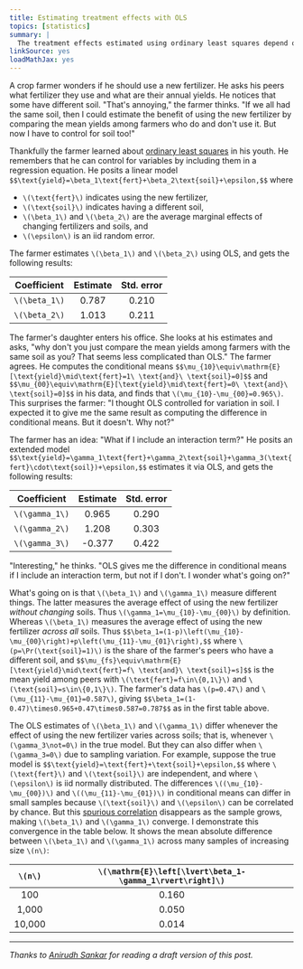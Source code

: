 ```yaml
---
title: Estimating treatment effects with OLS
topics: [statistics]
summary: |
  The treatment effects estimated using ordinary least squares depend on how the regression model is specified.
linkSource: yes
loadMathJax: yes
---
```


A crop farmer wonders if he should use a new fertilizer.
He asks his peers what fertilizer they use and what are their annual yields.
He notices that some have different soil.
"That's annoying," the farmer thinks.
"If we all had the same soil, then I could estimate the benefit of using the new fertilizer by comparing the mean yields among farmers who do and don't use it.
But now I have to control for soil too!"

Thankfully the farmer learned about [ordinary least squares](https://en.wikipedia.org/wiki/Ordinary_least_squares) in his youth.
He remembers that he can control for variables by including them in a regression equation.
He posits a linear model
`$$\text{yield}=\beta_1\text{fert}+\beta_2\text{soil}+\epsilon,$$`
where

* `\(\text{fert}\)` indicates using the new fertilizer,
* `\(\text{soil}\)` indicates having a different soil,
* `\(\beta_1\)` and `\(\beta_2\)` are the average marginal effects of changing fertilizers and soils, and
* `\(\epsilon\)` is an iid random error.

The farmer estimates `\(\beta_1\)` and `\(\beta_2\)` using OLS, and gets the following results:

| Coefficient | Estimate | Std. error |
|:-----------:|:--------:|:----------:|
|  `\(\beta_1\)`  |  0.787   |   0.210    |
|  `\(\beta_2\)`  |  1.013   |   0.211    |

The farmer's daughter enters his office.
She looks at his estimates and asks, "why don't you just compare the mean yields among farmers with the same soil as you?
That seems less complicated than OLS."
The farmer agrees.
He computes the conditional means
`$$\mu_{10}\equiv\mathrm{E}[\text{yield}\mid\text{fert}=1\ \text{and}\ \text{soil}=0]$$`
and
`$$\mu_{00}\equiv\mathrm{E}[\text{yield}\mid\text{fert}=0\ \text{and}\ \text{soil}=0]$$`
in his data, and finds that `\(\mu_{10}-\mu_{00}=0.965\)`.
This surprises the farmer:
"I thought OLS controlled for variation in soil.
I expected it to give me the same result as computing the difference in conditional means.
But it doesn't.
Why not?"

The farmer has an idea:
"What if I include an interaction term?"
He posits an extended model
`$$\text{yield}=\gamma_1\text{fert}+\gamma_2\text{soil}+\gamma_3(\text{fert}\cdot\text{soil})+\epsilon,$$`
estimates it via OLS, and gets the following results:

| Coefficient | Estimate | Std. error |
|:-----------:|:--------:|:----------:|
| `\(\gamma_1\)`  |  0.965   |   0.290    |
| `\(\gamma_2\)`  |  1.208   |   0.303    |
| `\(\gamma_3\)`  |  -0.377  |   0.422    |

"Interesting," he thinks.
"OLS gives me the difference in conditional means if I include an interaction term, but not if I don't.
I wonder what's going on?"

What's going on is that `\(\beta_1\)` and `\(\gamma_1\)` measure different things.
The latter measures the average effect of using the new fertilizer *without changing* soils.
Thus `\(\gamma_1=\mu_{10}-\mu_{00}\)` by definition.
Whereas `\(\beta_1\)` measures the average effect of using the new fertilizer *across all* soils.
Thus
`$$\beta_1=(1-p)\left(\mu_{10}-\mu_{00}\right)+p\left(\mu_{11}-\mu_{01}\right),$$`
where `\(p=\Pr(\text{soil}=1)\)` is the share of the farmer's peers who have a different soil, and
`$$\mu_{fs}\equiv\mathrm{E}[\text{yield}\mid\text{fert}=f\ \text{and}\ \text{soil}=s]$$`
is the mean yield among peers with `\(\text{fert}=f\in\{0,1\}\)` and `\(\text{soil}=s\in\{0,1\}\)`.
The farmer's data has `\(p=0.47\)` and `\(\mu_{11}-\mu_{01}=0.587\)`, giving
`$$\beta_1=(1-0.47)\times0.965+0.47\times0.587=0.787$$`
as in the first table above.

The OLS estimates of `\(\beta_1\)` and `\(\gamma_1\)` differ whenever the effect of using the new fertilizer varies across soils; that is, whenever `\(\gamma_3\not=0\)` in the true model.
But they can also differ when `\(\gamma_3=0\)` due to sampling variation.
For example, suppose the true model is
`$$\text{yield}=\text{fert}+\text{soil}+\epsilon,$$`
where `\(\text{fert}\)` and `\(\text{soil}\)` are independent, and where `\(\epsilon\)` is iid normally distributed.
The differences `\((\mu_{10}-\mu_{00})\)` and `\((\mu_{11}-\mu_{01})\)` in conditional means can differ in small samples because `\(\text{soil}\)` and `\(\epsilon\)` can be correlated by chance.
But this [spurious correlation](https://en.wikipedia.org/wiki/Spurious_relationship) disappears as the sample grows, making `\(\beta_1\)` and `\(\gamma_1\)` converge.
I demonstrate this convergence in the table below.
It shows the mean absolute difference between `\(\beta_1\)` and `\(\gamma_1\)` across many samples of increasing size `\(n\)`:

|  `\(n\)`   | `\(\mathrm{E}\left[\lvert\beta_1-\gamma_1\rvert\right]\)` |
|:------:|:-----------------------------------------------------:|
|  100   |                         0.160                         |
| 1,000  |                         0.050                         |
| 10,000 |                         0.014                         |

---

*Thanks to [Anirudh Sankar](https://sites.google.com/view/anirudh-sankar) for reading a draft version of this post.*

